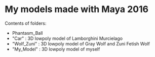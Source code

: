 # My models made with Maya 2016

Contents of folders:
- Phantasm_Ball
- "Car" : 3D lowpoly model of Lamborghini Murcielago
- "Wolf_Zuni" : 3D lowpoly model of Gray Wolf and Zuni Fetish Wolf
- "My_Model" : 3D lowpoly model of myself
